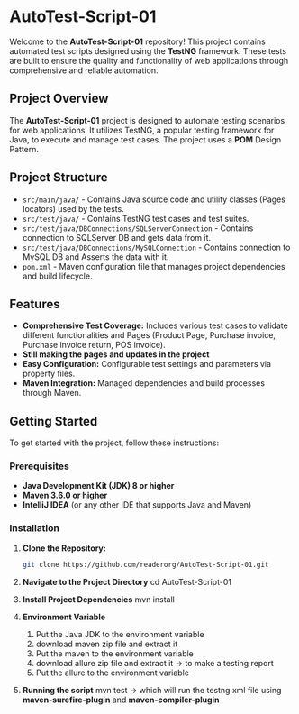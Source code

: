 # AutoTest-Script-01

Welcome to the **AutoTest-Script-01** repository! This project contains automated test scripts designed using the **TestNG** framework. These tests are built to ensure the quality and functionality of web applications through comprehensive and reliable automation.

## Project Overview

The **AutoTest-Script-01** project is designed to automate testing scenarios for web applications. It utilizes TestNG, a popular testing framework for Java, to execute and manage test cases.
The project uses a **POM** Design Pattern.
## Project Structure

- `src/main/java/` - Contains Java source code and utility classes (Pages locators) used by the tests.
- `src/test/java/` - Contains TestNG test cases and test suites.
- `src/test/java/DBConnections/SQLServerConnection` - Contains connection to SQLServer DB and gets data from it.
- `src/test/java/DBConnections/MySQLConnection` - Contains connection to MySQL DB and Asserts the data with it.
- `pom.xml` - Maven configuration file that manages project dependencies and build lifecycle.

## Features

- **Comprehensive Test Coverage:** Includes various test cases to validate different functionalities and Pages (Product Page, Purchase invoice, Purchase invoice return, POS invoice).
- **Still making the pages and updates in the project**
- **Easy Configuration:** Configurable test settings and parameters via property files.
- **Maven Integration:** Managed dependencies and build processes through Maven.

## Getting Started

To get started with the project, follow these instructions:

### Prerequisites

- **Java Development Kit (JDK) 8 or higher**
- **Maven 3.6.0 or higher**
- **IntelliJ IDEA** (or any other IDE that supports Java and Maven)

### Installation

1. **Clone the Repository:**

   ```bash
   git clone https://github.com/readerorg/AutoTest-Script-01.git
2. **Navigate to the Project Directory**
    cd AutoTest-Script-01
3. **Install Project Dependencies**
    mvn install
4. **Environment Variable**
    1. Put the Java JDK to the environment variable
    2. download maven zip file and extract it
    3. Put the maven to the environment variable
    4. download allure zip file and extract it -> to make a testing report
    5. Put the allure to the environment variable
5. **Running the script**
    mvn test -> which will run the testng.xml file using **maven-surefire-plugin** and **maven-compiler-plugin**
